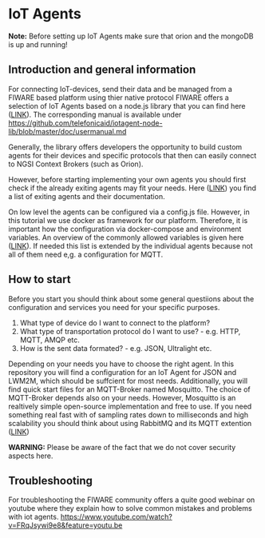 # IoT Agents

**Note:** Before setting up IoT Agents make sure that orion and the mongoDB is up and running!

## Introduction and general information

For connecting IoT-devices, send their data and be managed from a FIWARE based platform using thier native protocol FIWARE offers a selection of IoT Agents based on a node.js library that you can find here ([LINK](https://github.com/telefonicaid/iotagent-node-lib)). The corresponding manual is available under https://github.com/telefonicaid/iotagent-node-lib/blob/master/doc/usermanual.md


Generally, the library offers developers the opportunity to build custom agents for their devices and specific protocols that then can easily connect to NGSI Context Brokers (such as Orion).

However, before starting implementing your own agents you should first check if the already exiting agents may fit your needs. Here ([LINK](https://www.fiware.org/developers/catalogue/)) you find a list of exiting agents and their documentation.

On low level the agents can be configured via a config.js file. However, in this tutorial we use docker as framework for our platform. Therefore, it is important how the configuration via docker-compose and environment variables. An overview of the commonly allowed variables is given here ([LINK](https://iotagent-node-lib.readthedocs.io/en/latest/installationguide/index.htmlµ)). If needed this list is extended by the individual agents because not all of them need e,g. a configuration for MQTT. 

## How to start

Before you start you should think about some general questiions about the configuration and services you need for your specific purposes.
1. What type of device do I want to connect to the platform?
2. What type of transportation protocol do I want to use? - e.g. HTTP, MQTT, AMQP etc.
3. How is the sent data formated? - e.g. JSON, Ultralight etc.

Depending on your needs you have to choose the right agent. In this repository you will find a configuration for an IoT Agent for JSON and LWM2M, which should be suffcient for most needs. Additionally, you will find quick start files for an MQTT-Broker named Mosquitto. The choice of MQTT-Broker depends also on your needs. However, Mosquitto is an realtively simple open-source implementation and free to use. If you need something real fast with of sampling rates down to milliseconds and high scalability you should think about using RabbitMQ and its MQTT extention ([LINK](https://www.rabbitmq.com/mqtt.html))

**WARNING:** Please be aware of the fact that we do not cover security aspects here.

## Troubleshooting

For troubleshooting the FIWARE community offers a quite good webinar on youtube where they explain how to solve common mistakes and problems with iot agents.
https://www.youtube.com/watch?v=FRqJsywi9e8&feature=youtu.be
